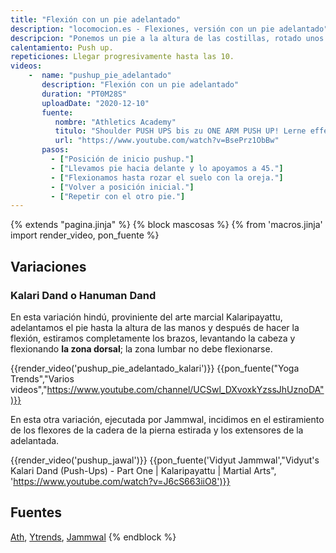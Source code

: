 ```yaml
---
title: "Flexión con un pie adelantado"
description: "locomocion.es - Flexiones, versión con un pie adelantado"
descripcion: "Ponemos un pie a la altura de las costillas, rotado unos 45 grados hacia afuera. Hacemos una flexión con los codos bien pegados hasta rozar el suelo con la oreja."
calentamiento: Push up.
repeticiones: Llegar progresivamente hasta las 10.
videos: 
    -  name: "pushup_pie_adelantado"
       description: "Flexión con un pie adelantado"
       duration: "PT0M28S"
       uploadDate: "2020-12-10"
       fuente: 
          nombre: "Athletics Academy"
          titulo: "Shoulder PUSH UPS bis zu ONE ARM PUSH UP! Lerne effektive Push-Übungen aus dem Movement Bereich"
          url: "https://www.youtube.com/watch?v=BsePrz1ObBw"
       pasos:
         - ["Posición de inicio pushup."]
         - ["Llevamos pie hacia delante y lo apoyamos a 45."]
         - ["Flexionamos hasta rozar el suelo con la oreja."]
         - ["Volver a posición inicial."]
         - ["Repetir con el otro pie."]
---
```

{% extends "pagina.jinja" %}
{% block mascosas %}
{% from 'macros.jinja' import render_video, pon_fuente %}
## Variaciones

### Kalari Dand o Hanuman Dand

En esta variación hindú, proviniente del arte marcial Kalaripayattu, adelantamos el pie hasta la altura de las manos y después de hacer la flexión, estiramos completamente los brazos, levantando la cabeza y flexionando **la zona dorsal**; la zona lumbar no debe flexionarse.

{{render_video('pushup_pie_adelantado_kalari')}}
{{pon_fuente("Yoga Trends","Varios videos","https://www.youtube.com/channel/UCSwl_DXvoxkYzssJhUznoDA")}}


En esta otra variación, ejecutada por Jammwal, incidimos en el estiramiento de los flexores de la cadera de la pierna estirada y los extensores de la adelantada.

{{render_video('pushup_jawal')}}
{{pon_fuente('Vidyut Jammwal',"Vidyut's Kalari Dand (Push-Ups) - Part One | Kalaripayattu | Martial Arts", 'https://www.youtube.com/watch?v=J6cS663iiO8')}}


## Fuentes

[Ath](/varios/fuentes/#ath), [Ytrends](/varios/fuentes/#ytrends), [Jammwal](/varios/fuentes/#jamm)
{% endblock %}
